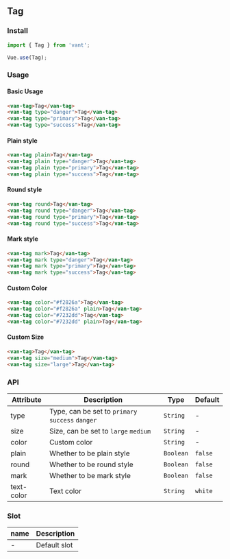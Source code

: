## Tag

### Install
``` javascript
import { Tag } from 'vant';

Vue.use(Tag);
```

### Usage

#### Basic Usage

```html
<van-tag>Tag</van-tag>
<van-tag type="danger">Tag</van-tag>
<van-tag type="primary">Tag</van-tag>
<van-tag type="success">Tag</van-tag>
```

#### Plain style

```html
<van-tag plain>Tag</van-tag>
<van-tag plain type="danger">Tag</van-tag>
<van-tag plain type="primary">Tag</van-tag>
<van-tag plain type="success">Tag</van-tag>
```

#### Round style

```html
<van-tag round>Tag</van-tag>
<van-tag round type="danger">Tag</van-tag>
<van-tag round type="primary">Tag</van-tag>
<van-tag round type="success">Tag</van-tag>
```

#### Mark style

```html
<van-tag mark>Tag</van-tag>
<van-tag mark type="danger">Tag</van-tag>
<van-tag mark type="primary">Tag</van-tag>
<van-tag mark type="success">Tag</van-tag>
```

#### Custom Color

```html
<van-tag color="#f2826a">Tag</van-tag>
<van-tag color="#f2826a" plain>Tag</van-tag>
<van-tag color="#7232dd">Tag</van-tag>
<van-tag color="#7232dd" plain>Tag</van-tag>
```

#### Custom Size

```html
<van-tag>Tag</van-tag>
<van-tag size="medium">Tag</van-tag>
<van-tag size="large">Tag</van-tag>
```

### API

| Attribute | Description | Type | Default |
|------|------|------|------|
| type | Type, can be set to `primary` `success` `danger` | `String` | - |
| size | Size, can be set to `large` `medium` | `String` | - |
| color | Custom color | `String` | - |
| plain | Whether to be plain style | `Boolean` | `false` |
| round | Whether to be round style | `Boolean` | `false` |
| mark | Whether to be mark style | `Boolean` | `false` |
| text-color | Text color | `String` | `white` |


### Slot

| name | Description |
|------|------|
| - | Default slot |
